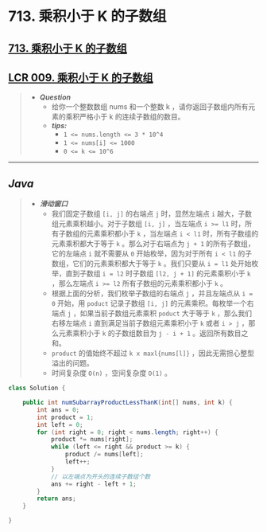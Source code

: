 # 713. 乘积小于 K 的子数组

## [713. 乘积小于 K 的子数组](https://leetcode.cn/problems/subarray-product-less-than-k/)

## [LCR 009. 乘积小于 K 的子数组](https://leetcode.cn/problems/ZVAVXX/)

> - ***Question***
>   - 给你一个整数数组 nums 和一个整数 k ，请你返回子数组内所有元素的乘积严格小于 k 的连续子数组的数目。
>   - ***tips:***
>     - `1 <= nums.length <= 3 * 10^4`
>     - `1 <= nums[i] <= 1000`
>     - `0 <= k <= 10^6`

---

## *Java*

> - ***滑动窗口***
>   - 我们固定子数组 `[i, j]` 的右端点 `j` 时，显然左端点 `i` 越大，子数组元素乘积越小。对于子数组 `[i, j]` ，当左端点 `i >= l1` 时，所有子数组的元素乘积都小于 `k` ，当左端点 `i < l1` 时，所有子数组的元素乘积都大于等于 `k` 。那么对于右端点为 `j + 1` 的所有子数组，它的左端点 `i` 就不需要从 `0` 开始枚举，因为对于所有 `i < l1` 的子数组，它们的元素乘积都大于等于 `k` 。我们只要从 `i = l1` 处开始枚举，直到子数组 `i = l2` 时子数组 `[l2, j + 1]` 的元素乘积小于 `k` ，那么左端点 `i >= l2` 所有子数组的元素乘积都小于 `k` 。
>   - 根据上面的分析，我们枚举子数组的右端点 `j` ，并且左端点从 `i = 0` 开始，用 `poduct` 记录子数组 `[i, j]` 的元素乘积。每枚举一个右端点 `j` ，如果当前子数组元素乘积 `poduct` 大于等于 `k` ，那么我们右移左端点 `i` 直到满足当前子数组元素乘积小于 `k`  或者 `i > j` ，那么元素乘积小于 `k` 的子数组数目为 `j - i + 1` 。返回所有数目之和。
>   - `product` 的值始终不超过 `k x max⁡l{nums[l]}` ，因此无需担心整型溢出的问题。
>   - 时间复杂度 `O(n)` ，空间复杂度 `O(1)` 。

```java
class Solution {

    public int numSubarrayProductLessThanK(int[] nums, int k) {
        int ans = 0;
        int product = 1;
        int left = 0;
        for (int right = 0; right < nums.length; right++) {
            product *= nums[right];
            while (left <= right && product >= k) {
                product /= nums[left];
                left++;
            }
            // 以左端点为开头的连续子数组个数
            ans += right - left + 1;
        }
        return ans;
    }

}
```
